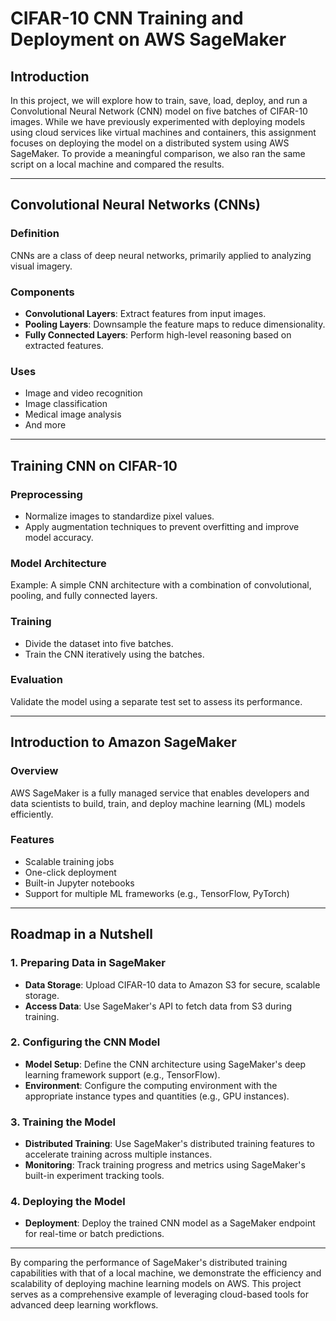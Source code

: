 # CIFAR-10 CNN Training and Deployment on AWS SageMaker

## Introduction
In this project, we will explore how to train, save, load, deploy, and run a Convolutional Neural Network (CNN) model on five batches of CIFAR-10 images. While we have previously experimented with deploying models using cloud services like virtual machines and containers, this assignment focuses on deploying the model on a distributed system using AWS SageMaker. To provide a meaningful comparison, we also ran the same script on a local machine and compared the results.

---

## Convolutional Neural Networks (CNNs)
### Definition
CNNs are a class of deep neural networks, primarily applied to analyzing visual imagery.

### Components
- **Convolutional Layers**: Extract features from input images.
- **Pooling Layers**: Downsample the feature maps to reduce dimensionality.
- **Fully Connected Layers**: Perform high-level reasoning based on extracted features.

### Uses
- Image and video recognition
- Image classification
- Medical image analysis
- And more

---

## Training CNN on CIFAR-10
### Preprocessing
- Normalize images to standardize pixel values.
- Apply augmentation techniques to prevent overfitting and improve model accuracy.

### Model Architecture
Example: A simple CNN architecture with a combination of convolutional, pooling, and fully connected layers.

### Training
- Divide the dataset into five batches.
- Train the CNN iteratively using the batches.

### Evaluation
Validate the model using a separate test set to assess its performance.

---

## Introduction to Amazon SageMaker
### Overview
AWS SageMaker is a fully managed service that enables developers and data scientists to build, train, and deploy machine learning (ML) models efficiently.

### Features
- Scalable training jobs
- One-click deployment
- Built-in Jupyter notebooks
- Support for multiple ML frameworks (e.g., TensorFlow, PyTorch)

---

## Roadmap in a Nutshell

### 1. Preparing Data in SageMaker
- **Data Storage**: Upload CIFAR-10 data to Amazon S3 for secure, scalable storage.
- **Access Data**: Use SageMaker's API to fetch data from S3 during training.

### 2. Configuring the CNN Model
- **Model Setup**: Define the CNN architecture using SageMaker's deep learning framework support (e.g., TensorFlow).
- **Environment**: Configure the computing environment with the appropriate instance types and quantities (e.g., GPU instances).

### 3. Training the Model
- **Distributed Training**: Use SageMaker's distributed training features to accelerate training across multiple instances.
- **Monitoring**: Track training progress and metrics using SageMaker's built-in experiment tracking tools.

### 4. Deploying the Model
- **Deployment**: Deploy the trained CNN model as a SageMaker endpoint for real-time or batch predictions.

---

By comparing the performance of SageMaker's distributed training capabilities with that of a local machine, we demonstrate the efficiency and scalability of deploying machine learning models on AWS. This project serves as a comprehensive example of leveraging cloud-based tools for advanced deep learning workflows.
